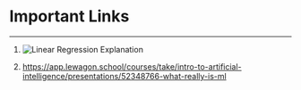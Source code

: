 # Important Links

---

1. ![Linear Regression Explanation](https://www.youtube.com/watch?v=CtsRRUddV2s&ab_channel=VisuallyExplained)

2. https://app.lewagon.school/courses/take/intro-to-artificial-intelligence/presentations/52348766-what-really-is-ml